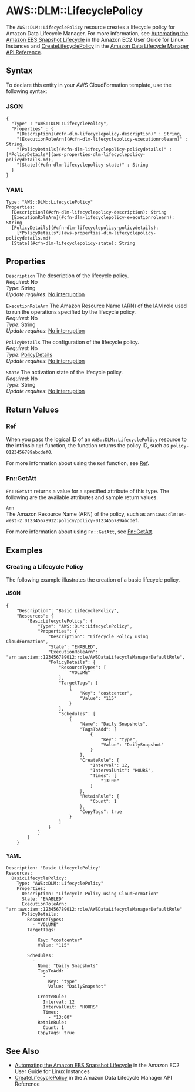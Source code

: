 # AWS::DLM::LifecyclePolicy<a name="aws-resource-dlm-lifecyclepolicy"></a>

The `AWS::DLM::LifecyclePolicy` resource creates a lifecycle policy for Amazon Data Lifecycle Manager\. For more information, see [Automating the Amazon EBS Snapshot Lifecycle](https://docs.aws.amazon.com/AWSEC2/latest/UserGuide/snapshot-lifecycle.html) in the Amazon EC2 User Guide for Linux Instances and [CreateLifecyclePolicy](https://docs.aws.amazon.com/dlm/latest/APIReference/API_CreateLifecyclePolicy.html) in the [Amazon Data Lifecycle Manager API Reference](https://docs.aws.amazon.com/dlm/latest/APIReference/)\. 

## Syntax<a name="aws-resource-dlm-lifecyclepolicy-syntax"></a>

To declare this entity in your AWS CloudFormation template, use the following syntax:

### JSON<a name="aws-resource-dlm-lifecyclepolicy-syntax.json"></a>

```
{
  "Type" : "AWS::DLM::LifecyclePolicy",
  "Properties" : {
    "[Description](#cfn-dlm-lifecyclepolicy-description)" : String,
    "[ExecutionRoleArn](#cfn-dlm-lifecyclepolicy-executionrolearn)" : String,
    "[PolicyDetails](#cfn-dlm-lifecyclepolicy-policydetails)" : [*PolicyDetails*](aws-properties-dlm-lifecyclepolicy-policydetails.md),
    "[State](#cfn-dlm-lifecyclepolicy-state)" : String
  }
}
```

### YAML<a name="aws-resource-dlm-lifecyclepolicy-syntax.yaml"></a>

```
Type: "AWS::DLM::LifecyclePolicy"
Properties:
  [Description](#cfn-dlm-lifecyclepolicy-description): String
  [ExecutionRoleArn](#cfn-dlm-lifecyclepolicy-executionrolearn): String
  [PolicyDetails](#cfn-dlm-lifecyclepolicy-policydetails): 
    [*PolicyDetails*](aws-properties-dlm-lifecyclepolicy-policydetails.md)
  [State](#cfn-dlm-lifecyclepolicy-state): String
```

## Properties<a name="aws-resource-dlm-lifecyclepolicy-properties"></a>

`Description`  <a name="cfn-dlm-lifecyclepolicy-description"></a>
The description of the lifecycle policy\.  
 *Required*: No  
 *Type*: String  
 *Update requires*: [No interruption](using-cfn-updating-stacks-update-behaviors.md#update-no-interrupt) 

`ExecutionRoleArn`  <a name="cfn-dlm-lifecyclepolicy-executionrolearn"></a>
The Amazon Resource Name \(ARN\) of the IAM role used to run the operations specified by the lifecycle policy\.   
 *Required*: No  
 *Type*: String  
 *Update requires*: [No interruption](using-cfn-updating-stacks-update-behaviors.md#update-no-interrupt) 

`PolicyDetails`  <a name="cfn-dlm-lifecyclepolicy-policydetails"></a>
The configuration of the lifecycle policy\.  
 *Required*: No  
 *Type*: [PolicyDetails](aws-properties-dlm-lifecyclepolicy-policydetails.md)  
 *Update requires*: [No interruption](using-cfn-updating-stacks-update-behaviors.md#update-no-interrupt) 

`State`  <a name="cfn-dlm-lifecyclepolicy-state"></a>
The activation state of the lifecycle policy\.   
 *Required*: No  
 *Type*: String  
 *Update requires*: [No interruption](using-cfn-updating-stacks-update-behaviors.md#update-no-interrupt) 

## Return Values<a name="aws-resource-dlm-lifecyclepolicy-returnvalues"></a>

### Ref<a name="aws-resource-dlm-lifecyclepolicy-ref"></a>

When you pass the logical ID of an `AWS::DLM::LifecyclePolicy` resource to the intrinsic `Ref` function, the function returns the policy ID, such as `policy-0123456789abcdef0`\. 

For more information about using the `Ref` function, see [Ref](intrinsic-function-reference-ref.md)\. 

### Fn::GetAtt<a name="aws-resource-dlm-lifecyclepolicy-getatt"></a>

 `Fn::GetAtt` returns a value for a specified attribute of this type\. The following are the available attributes and sample return values\. 

`Arn`  
The Amazon Resource Name \(ARN\) of the policy, such as `arn:aws:dlm:us-west-2:012345678912:policy/policy-0123456789abcdef`\.

For more information about using `Fn::GetAtt`, see [Fn::GetAtt](intrinsic-function-reference-getatt.md)\. 

## Examples<a name="aws-resource-dlm-lifecyclepolicy-examples"></a>

### Creating a Lifecycle Policy<a name="aws-resource-dlm-lifecyclepolicy-example1"></a>

The following example illustrates the creation of a basic lifecycle policy\.

#### JSON<a name="aws-resource-dlm-lifecyclepolicy-example1.json"></a>

```
{
    "Description": "Basic LifecyclePolicy",
    "Resources": {
        "BasicLifecyclePolicy": {
            "Type": "AWS::DLM::LifecyclePolicy",
            "Properties": {
                "Description": "Lifecycle Policy using CloudFormation",
                "State": "ENABLED",
                "ExecutionRoleArn": "arn:aws:iam::123456789012:role/AWSDataLifecycleManagerDefaultRole",
                "PolicyDetails": {
                    "ResourceTypes": [
                        "VOLUME"
                    ],
                    "TargetTags": [
                        {
                            "Key": "costcenter",
                            "Value": "115"
                        }
                    ],
                    "Schedules": [
                        {
                            "Name": "Daily Snapshots",
                            "TagsToAdd": [
                                {
                                    "Key": "type",
                                    "Value": "DailySnapshot"
                                }
                            ],
                            "CreateRule": {
                                "Interval": 12,
                                "IntervalUnit": "HOURS",
                                "Times": [
                                    "13:00"
                                ]
                            },
                            "RetainRule": {
                                "Count": 1
                            },
                            "CopyTags": true
                        }
                    ]
                }
            }
        }
    }
```

#### YAML<a name="aws-resource-dlm-lifecyclepolicy-example1.yaml"></a>

```
Description: "Basic LifecyclePolicy"
Resources:
  BasicLifecyclePolicy:
    Type: "AWS::DLM::LifecyclePolicy"
    Properties:
      Description: "Lifecycle Policy using CloudFormation"
      State: "ENABLED"
      ExecutionRoleArn: "arn:aws:iam::123456789012:role/AWSDataLifecycleManagerDefaultRole"
      PolicyDetails:
        ResourceTypes:
          - "VOLUME"
        TargetTags:
          -
            Key: "costcenter"
            Value: "115"
          
        Schedules:
          -
            Name: "Daily Snapshots"
            TagsToAdd:
              -
                Key: "type"
                Value: "DailySnapshot"
              
            CreateRule:
              Interval: 12
              IntervalUnit: "HOURS"
              Times:
                - "13:00"
            RetainRule:
              Count: 1
            CopyTags: true
```

## See Also<a name="aws-resource-dlm-lifecyclepolicy-seealso"></a>
+ [Automating the Amazon EBS Snapshot Lifecycle](https://docs.aws.amazon.com/AWSEC2/latest/UserGuide/snapshot-lifecycle.html) in the Amazon EC2 User Guide for Linux Instances
+ [CreateLifecyclePolicy](https://docs.aws.amazon.com/dlm/latest/APIReference/API_CreateLifecyclePolicy.html) in the Amazon Data Lifecycle Manager API Reference